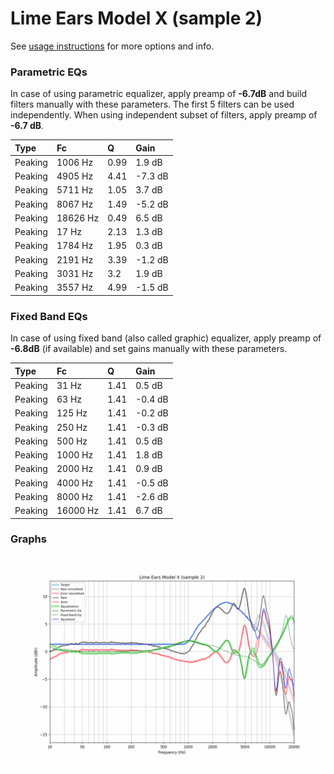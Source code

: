 # Lime Ears Model X (sample 2)
See [usage instructions](https://github.com/jaakkopasanen/AutoEq#usage) for more options and info.

### Parametric EQs
In case of using parametric equalizer, apply preamp of **-6.7dB** and build filters manually
with these parameters. The first 5 filters can be used independently.
When using independent subset of filters, apply preamp of **-6.7 dB**.

| Type    | Fc       |    Q | Gain    |
|:--------|:---------|:-----|:--------|
| Peaking | 1006 Hz  | 0.99 | 1.9 dB  |
| Peaking | 4905 Hz  | 4.41 | -7.3 dB |
| Peaking | 5711 Hz  | 1.05 | 3.7 dB  |
| Peaking | 8067 Hz  | 1.49 | -5.2 dB |
| Peaking | 18626 Hz | 0.49 | 6.5 dB  |
| Peaking | 17 Hz    | 2.13 | 1.3 dB  |
| Peaking | 1784 Hz  | 1.95 | 0.3 dB  |
| Peaking | 2191 Hz  | 3.39 | -1.2 dB |
| Peaking | 3031 Hz  | 3.2  | 1.9 dB  |
| Peaking | 3557 Hz  | 4.99 | -1.5 dB |

### Fixed Band EQs
In case of using fixed band (also called graphic) equalizer, apply preamp of **-6.8dB**
(if available) and set gains manually with these parameters.

| Type    | Fc       |    Q | Gain    |
|:--------|:---------|:-----|:--------|
| Peaking | 31 Hz    | 1.41 | 0.5 dB  |
| Peaking | 63 Hz    | 1.41 | -0.4 dB |
| Peaking | 125 Hz   | 1.41 | -0.2 dB |
| Peaking | 250 Hz   | 1.41 | -0.3 dB |
| Peaking | 500 Hz   | 1.41 | 0.5 dB  |
| Peaking | 1000 Hz  | 1.41 | 1.8 dB  |
| Peaking | 2000 Hz  | 1.41 | 0.9 dB  |
| Peaking | 4000 Hz  | 1.41 | -0.5 dB |
| Peaking | 8000 Hz  | 1.41 | -2.6 dB |
| Peaking | 16000 Hz | 1.41 | 6.7 dB  |

### Graphs
![](./Lime%20Ears%20Model%20X%20(sample%202).png)